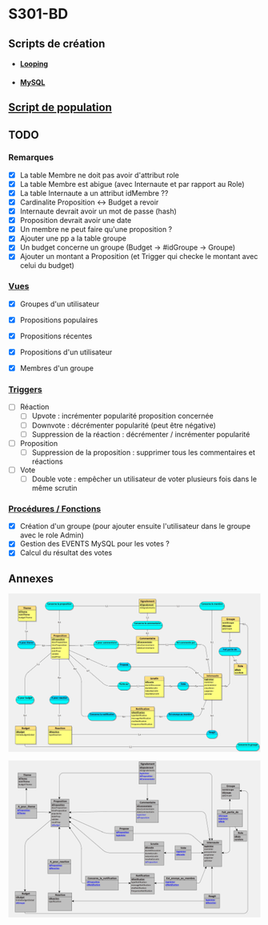 # S301-BD

## Scripts de création

- #### [Looping](./MEA-SR.txt)
- #### [MySQL](./creation.sql)

## [Script de population](./population.sql)

## TODO

### Remarques

- [x] La table Membre ne doit pas avoir d'attribut role
- [x] La table Membre est abigue (avec Internaute et par rapport au Role)
- [x] La table Internaute a un attribut idMembre ??
- [x] Cardinalite Proposition <-> Budget a revoir
- [x] Internaute devrait avoir un mot de passe (hash)
- [x] Proposition devrait avoir une date
- [x] Un membre ne peut faire qu'une proposition ?
- [x] Ajouter une pp a la table groupe
- [x] Un budget concerne un groupe (Budget -> #idGroupe -> Groupe)
- [x] Ajouter un montant a Proposition (et Trigger qui checke le montant avec celui du budget)

### [Vues](./vues.sql)

- [x] Groupes d'un utilisateur
- [x] Propositions populaires
- [x] Propositions récentes
- [x] Propositions d'un utilisateur
- [x] Membres d'un groupe


### [Triggers](./triggers.sql)

- [ ] Réaction
  - [ ] Upvote : incrémenter popularité proposition concernée
  - [ ] Downvote : décrémenter popularité (peut être négative)
  - [ ] Suppression de la réaction : décrémenter / incrémenter popularité
- [ ] Proposition
  - [ ] Suppression de la proposition : supprimer tous les commentaires et réactions
- [ ] Vote
  - [ ] Double vote : empêcher un utilisateur de voter plusieurs fois dans le même scrutin

### [Procédures / Fonctions](./functions.sql)

- [x] Création d'un groupe (pour ajouter ensuite l'utilisateur dans le groupe avec le role Admin)
- [x] Gestion des EVENTS MySQL pour les votes ?
- [x] Calcul du résultat des votes

## Annexes

![MCD](./MEA.jpg)

![SR](./SR.jpg)
